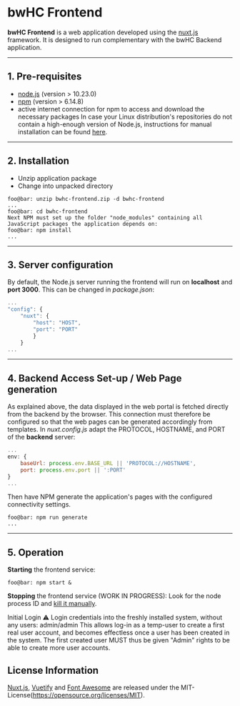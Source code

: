 # bwHC Frontend 

__bwHC Frontend__ is a web application developed using the [nuxt.js](https://nuxtjs.org/docs/get-started/installation/) framework. 
It is designed to run complementary with the bwHC Backend application.

--------

## 1. Pre-requisites

* [node.js](https://nodejs.org/en/download/) (version > 10.23.0)
* [npm](https://www.npmjs.com/) (version > 6.14.8)
* active internet connection for npm to access and download the necessary packages
In case your Linux distribution's repositories do not contain a high-enough version of Node.js, instructions for manual installation can be found [here](https://github.com/nodesource/distributions/blob/master/README.md).

--------

## 2. Installation

* Unzip application package
* Change into unpacked directory

```
foo@bar: unzip bwhc-frontend.zip -d bwhc-frontend
...
foo@bar: cd bwhc-frontend
Next NPM must set up the folder "node_modules" containing all JavaScript packages the application depends on:
foo@bar: npm install
...
```

--------

## 3. Server configuration

By default, the Node.js server running the frontend will run on __localhost__ and __port 3000__. This can be changed in _package.json_:

```javascript
...
"config": {
    "nuxt": {
        "host": "HOST",
        "port": "PORT"
        }
    }
...
```

--------

## 4. Backend Access Set-up / Web Page generation

As explained above, the data displayed in the web portal is fetched directly from the backend by the browser. This connection must therefore be configured so that the web pages can be generated accordingly from templates.
In _nuxt.config.js_ adapt the PROTOCOL, HOSTNAME, and PORT of the __backend__ server:

```javascript
...
env: {
    baseUrl: process.env.BASE_URL || 'PROTOCOL://HOSTNAME',
    port: process.env.port || ':PORT'
}
...
```

Then have NPM generate the application's pages with the configured connectivity settings.

```
foo@bar: npm run generate
...
```

--------

## 5. Operation

__Starting__ the frontend service:

```
foo@bar: npm start &
```

__Stopping__ the frontend service (WORK IN PROGRESS):
Look for the node process ID and [kill it manually](https://dev.to/dvddpl/how-to-kill-a-node-process-5d13).

Initial Login ⚠️
Login credentials into the freshly installed system, without any users: admin/admin
This allows log-in as a temp-user to create a first real user account, and becomes effectless once a user has been created in the system.
The first created user MUST thus be given "Admin" rights to be able to create more user accounts.

## License Information

[Nuxt.js](https://nuxtjs.org), [Vuetify](https://vuetifyjs.com) and [Font Awesome](https://fontawesome.com) are released under the MIT-License(https://opensource.org/licenses/MIT).